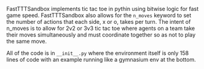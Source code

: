 FastTTTSandbox implements tic tac toe in pythin using bitwise logic for fast game speed. FastTTTSandbox also allows for the `n_moves` keyword to set the number of actions that each side, x or o, takes per turn. The intent of n_moves is to allow for 2v2 or 3v3 tic tac toe where agents on a team take their moves simultaneously and must coordinate together so as not to play the same move.

All of the code is in `__init__.py` where the environment itself is only 158 lines of code with an example running like a gymnasium env at the bottom. 